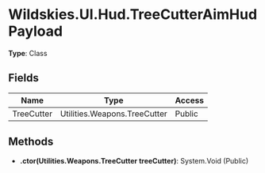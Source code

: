 ﻿# Wildskies.UI.Hud.TreeCutterAimHudPayload

**Type**: Class

## Fields

| Name | Type | Access |
|------|------|--------|
| TreeCutter | Utilities.Weapons.TreeCutter | Public |

## Methods

- **.ctor(Utilities.Weapons.TreeCutter treeCutter)**: System.Void (Public)

